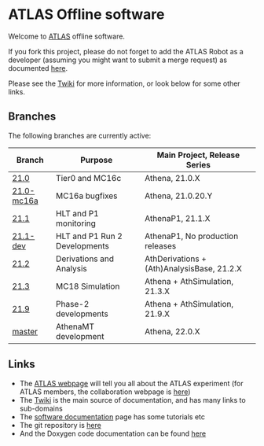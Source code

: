 ATLAS Offline software
========================

Welcome to [ATLAS](https://atlas.ch) offline software.

If you fork this project, please do not forget to add the ATLAS Robot as a developer (assuming you might want to submit a merge request) as documented [here](https://atlassoftwaredocs.web.cern.ch/gittutorial/gitlab-fork/).

Please see the [Twiki](https://twiki.cern.ch/twiki/bin/view/AtlasComputing/AtlasComputing) for more information, or look below for some other links.

Branches
--------
The following branches are currently active:

Branch                                                            | Purpose                      | Main Project, Release Series
------------------------------------------------------------------| ---------------------------- | ---------------------------------------
[21.0](https://gitlab.cern.ch/atlas/athena/tree/21.0)             | Tier0 and MC16c              | Athena, 21.0.X
[21.0-mc16a](https://gitlab.cern.ch/atlas/athena/tree/21.0-mc16a) | MC16a bugfixes               | Athena, 21.0.20.Y
[21.1](https://gitlab.cern.ch/atlas/athena/tree/21.1)             | HLT and P1 monitoring        | AthenaP1, 21.1.X
[21.1-dev](https://gitlab.cern.ch/atlas/athena/tree/21.1-dev)     | HLT and P1 Run 2 Developments | AthenaP1, No production releases
[21.2](https://gitlab.cern.ch/atlas/athena/tree/21.2)             | Derivations and Analysis     | AthDerivations + (Ath)AnalysisBase, 21.2.X
[21.3](https://gitlab.cern.ch/atlas/athena/tree/21.3)             | MC18 Simulation              | Athena + AthSimulation, 21.3.X
[21.9](https://gitlab.cern.ch/atlas/athena/tree/21.9)             | Phase-2 developments         | Athena + AthSimulation, 21.9.X
[master](https://gitlab.cern.ch/atlas/athena/tree/master)         | AthenaMT development         | Athena, 22.0.X

Links
-----

- The [ATLAS webpage](https://atlas.ch) will tell you all about the ATLAS experiment (for ATLAS members, the collaboration webpage is [here](https://atlas-collaboration.web.cern.ch/))
- The [Twiki](https://twiki.cern.ch/twiki/bin/view/AtlasComputing/AtlasComputing) is the main source of documentation, and has many links to sub-domains
- The [software documentation](https://atlassoftwaredocs.web.cern.ch) page has some tutorials etc
- The git repository is [here](https://gitlab.cern.ch/atlas/athena)
- And the Doxygen code documentation can be found [here](https://atlas-sw-doxygen.web.cern.ch/atlas-sw-doxygen/atlas_22.0.X-DOX/docs/html/index.html)
